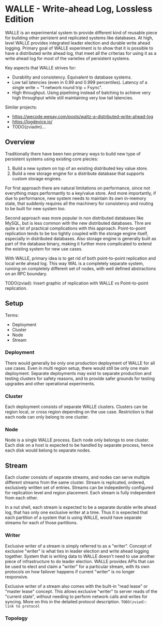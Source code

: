 # WALLE - Write-ahead Log, Lossless Edition

WALLE is an experimental system to provide different kind of reusable piece for building other peristent and replicated
systems like databases. At high, level WALLE provides integrated leader election and durable write ahead logging. Primary
goal of WALLE experiment is to show that it is possible to have a distributed write ahead log, that meet all the criterias
for using it as a write ahead log for most of the varieties of persistent systems.

Key aspects that WALLE strives for:
- Durability and consistency. Equivalent to database systems.
- Low tail latencies (even in 0.99 and 0.999 percentiles). Latency of a single write ~ "1 network round trip + Fsync".
- High throughput. Using pipelining instead of batching to achieve very high throughput while still maintaining very
low tail latencies.

Similar projects:
- https://wecode.wepay.com/posts/waltz-a-distributed-write-ahead-log
- https://logdevice.io/
- TODO(zviadm)...

## Overview

Traditionally there have been two primary ways to build new type of persistent systems using existing core piecies:
1. Build a new system on top of an existing distributed key value store.
2. Build a new storage engine for a distribute database that supports custom storage engines.

For first approach there are natural limitations on performance, since not everything maps performantly to a
key/value store. And more importantly, if due to performance, new system needs to maintain its own in-memory state,
that suddenly requires all the machinery for consistency and routing to be built for new system too.

Second approach was more popular in non distributed databases like MySQL, but is less common with the new distributed
databases. Thre are quite a lot of practical complications with this approach. Point-to-point replication tends
to be too tightly coupled with the storage engine itself, especially in distributed databases. Also storage engine is
generally built as part of the database binary, making it further more complicated to extend the existing system
for new use cases.

With WALLE, primary idea is to get rid of both point-to-point replication and local write ahead log. This way WAL is
a completely separate system, running on completely different set of nodes, with well defined abstractions on an RPC
boundary.

TODO(zviad): Insert graphic of replication with WALLE vs Point-to-point replication.

## Setup

Terms:
- Deployment
- Cluster
- Node
- Stream

### Deployment

There would generally be only one production deployment of WALLE for all use cases. Even in multi
region setup, there would still be only one main deployment. Separate deployments may exist to separate production
and testing clusters for safety reasons, and to provide safer grounds for testing upgrades and other operational experiments.

### Cluster

Each deployment consists of separate WALLE clusters. Clusters can be region local, or cross region
depending on the use case. Restriction is that each node can only belong to one cluster.

### Node

Node is a single WALLE process. Each node only belongs to one cluster. Each disk on a host is expected to be
handled by separate process, hence each disk would belong to separate nodes.

## Stream

Each cluster consists of separate streams, and nodes can serve multiple different streams from the same cluster. Stream
is replicated, ordered, exclusively written set of entries. Streams can be indepedently configured for replication level
and region placement. Each stream is fully independent from each other.

In a nut shell, each stream is expected to be a separate durable write ahead log, that has only one exclusive writer
at a time. Thus it is expected that each partition of a system that is using WALLE, would have separate streams for
each of those partitions.

### Writer

Exclusive writer of a stream is simply referred to as a "writer". Concept of exclusive "writer" is what ties in leader
election and write ahead logging together. System that is writing data to WALLE doesn't need to use another piece
of infrastructure to do leader election. WALLE provides APIs that can be used to elect and claim a "writer"
for a particular stream, with its own protocols on how failover happens if current "writer" is no longer responsive.

Exclusive writer of a stream also comes with the built-in "read lease" or "master lease" concept. This allows
exclusive "writer" to server reads of the "current state", without needing to perform network calls and writes for
syncing. More on this in the detailed protocol description. `TODO(zviad): link to protocol`

### Topology

